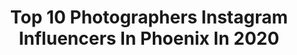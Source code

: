 ---
title: Top 10 Photographers Instagram Influencers In Phoenix In 2020
description: >-
  Find top photographers Instagram influencers in Phoenix in 2020. Most popular hashtags: #love #shotbytruly #photography #phoenix.
platform: Instagram
profiles:
  - username: "tiffanylephotography"
    fullname: >-
      TIFFANY LE
    location: "United States"
    followers: 6473
    engagement: 454
    commentsToLikes: 0.053904
    id: ck14lh673ungk0i1914l96jmx
    verified: false
    hashtags: "#love, #haleylaurenma, #hughthomasma, #fuji400h"
  - username: "shotbytruly"
    fullname: >-
      TRULY 47  📷🇲🇽👨‍👦
    location: "United States"
    followers: 21801
    engagement: 119
    commentsToLikes: 0.036634
    id: ck5zqv1ylvcj30i1418py64d0
    verified: false
    hashtags: "#vhs, #photography, #landscapephotography, #love"
  - username: "7labrada7"
    fullname: >-
      🎥 LABRADA
    location: "United States"
    followers: 32333
    engagement: 126
    commentsToLikes: 0.074227
    id: ck5hj47kqfz2d0i11xum02qb4
    verified: false
    hashtags: "#makeupartist, #realitytv, #keyframes, #boredinthehouse"
  - username: "tp_photography"
    fullname: >-
      Tucker Prynn
    location: "United States"
    followers: 4470
    engagement: 2425
    commentsToLikes: 0.056741
    id: ck8t2dxw3z4bk0j78qzj5hquf
    verified: false
    hashtags: "#intensaemozione, #goldendragon, #fordgt, #fordperformance"
  - username: "phxaviation"
    fullname: >-
      Dante R
    location: "United States"
    followers: 3249
    engagement: 1569
    commentsToLikes: 0.032122
    id: ck55p0d2g9jfx0i11kr00y1di
    verified: false
    hashtags: "#daikl, #n401dz, #condorairlines, #jfkairport"
  - username: "tedwimbush"
    fullname: >-
      Ted Wimbush
    location: "United States"
    followers: 68397
    engagement: 156
    commentsToLikes: 0.037718
    id: ck5chrcabrbkl0i11io804u88
    verified: false
    hashtags: ""
  - username: "thebiteshot"
    fullname: >-
      Joanie Simon
    location: "United States"
    followers: 94343
    engagement: 465
    commentsToLikes: 0.031890
    id: ck0ueekj7l3l40i19xlvuwcca
    verified: true
    hashtags: "#imbibegram, #nikonnofilter, #studiophotography, #appetizers"
  - username: "jordanherschel"
    fullname: >-
      Jordan Herschel
    location: "United States"
    followers: 503237
    engagement: 118
    commentsToLikes: 0.015292
    id: ck5qbkiadm1h70i11g0p3ceh1
    verified: true
    hashtags: "#oceanmedallion, #ad, #squawvalley, #alphacollective"
  - username: "_austinely_"
    fullname: >-
      Austin Ely
    location: "United States"
    followers: 4148
    engagement: 1252
    commentsToLikes: 0.046125
    id: ck0uaj6leccjm0i19ynmfxm0a
    verified: false
    hashtags: ""
  - username: "dianaelizabeth_"
    fullname: >-
      DIANA ELIZABETH
    location: "United States"
    followers: 29985
    engagement: 75
    commentsToLikes: 0.109024
    id: ck0u68cuv18380i198n8q58g3
    verified: false
    hashtags: "#gifted, #easterdecorations, #homeoffice, #alphahydroxyacid"
---